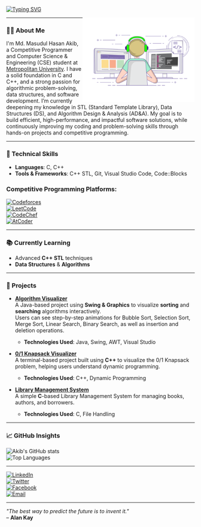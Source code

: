 [![Typing SVG](https://readme-typing-svg.demolab.com?font=Fira+Code&pause=300&color=00FFFF&center=true&vCenter=true&width=600&lines=Hi+there;I'm+Md.+Masudul+Hasan+Akib;Competitive+Programmer+%7C+CSE+Undergrad)](https://git.io/typing-svg)

<img align="right" alt="Coding" width="300" src="https://raw.githubusercontent.com/devSouvik/devSouvik/master/gif3.gif" />

---

### 👨‍💻 About Me  

I'm Md. Masudul Hasan Akib, a Competitive Programmer and Computer Science & Engineering (CSE) student at [Metropolitan University](https://metrouni.edu.bd/). I have a solid foundation in C and C++, and a strong passion for algorithmic problem-solving, data structures, and software development. I’m currently deepening my knowledge in STL (Standard Template Library), Data Structures (DS), and Algorithm Design & Analysis (AD&A). My goal is to build efficient, high-performance, and impactful software solutions, while continuously improving my coding and problem-solving skills through hands-on projects and competitive programming.


---

### 🔧 Technical Skills  

- **Languages**: C, C++  
- **Tools & Frameworks**: C++ STL, Git, Visual Studio Code, Code::Blocks  

### Competitive Programming Platforms:  
[![Codeforces](https://img.shields.io/badge/Codeforces-1F8ACB?style=flat&logo=codeforces&logoColor=white)](https://codeforces.com/profile/ak1b_hasan)  
[![LeetCode](https://img.shields.io/badge/LeetCode-FFA116?style=flat&logo=leetcode&logoColor=black)](https://leetcode.com/u/ak1b_hasan/)  
[![CodeChef](https://img.shields.io/badge/CodeChef-5B4638?style=flat&logo=codechef&logoColor=white)](https://www.codechef.com/users/jax_teller)  
[![AtCoder](https://img.shields.io/badge/AtCoder-000000?style=flat&logo=atcoder&logoColor=white)](https://atcoder.jp/users/akib_hasannnn)


---

### 📚 Currently Learning  
- Advanced **C++ STL** techniques  
- **Data Structures** & **Algorithms**  

---

### 🚀 Projects  

- **[Algorithm Visualizer](https://github.com/ak1bhasan/Algorithm-Visualizer)**  
  A Java-based project using **Swing & Graphics** to visualize **sorting** and **searching** algorithms interactively.  
  Users can see step-by-step animations for Bubble Sort, Selection Sort, Merge Sort, Linear Search, Binary Search, as well as insertion and deletion operations.  
  - **Technologies Used**: Java, Swing, AWT, Visual Studio
    
- **[0/1 Knapsack Visualizer](https://github.com/ak1bhasan/ADA-Project)**  
  A terminal-based project built using **C++** to visualize the 0/1 Knapsack problem, helping users understand dynamic programming.
  - **Technologies Used**: C++, Dynamic Programming

- **[Library Management System](https://github.com/ak1bhasan/FirstProjectMU)**  
  A simple **C**-based Library Management System for managing books, authors, and borrowers.
  - **Technologies Used**: C, File Handling

---

### 📈 GitHub Insights  

![Akib's GitHub stats](https://github-readme-stats.vercel.app/api?username=ak1bhasan&show_icons=true&theme=tokyonight)  
![Top Languages](https://github-readme-stats.vercel.app/api/top-langs/?username=ak1bhasan&layout=compact&theme=tokyonight)

---

[![LinkedIn](https://img.shields.io/badge/LinkedIn-0A66C2?style=for-the-badge&logo=linkedin&logoColor=white)](https://www.linkedin.com/in/ak1bhasan/)  
[![Twitter](https://img.shields.io/badge/Twitter-1DA1F2?style=for-the-badge&logo=twitter&logoColor=white)](https://x.com/__akibbb)  
[![Facebook](https://img.shields.io/badge/Facebook-1877F2?style=for-the-badge&logo=facebook&logoColor=white)](https://www.facebook.com/akib.hasan.148553)  
[![Email](https://img.shields.io/badge/Email-orange?style=for-the-badge&logo=gmail&logoColor=white)](mailto:akibhasan011@gmail.com)

---

_"The best way to predict the future is to invent it."_  
– **Alan Kay**
